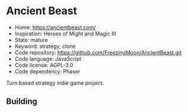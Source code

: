 # Ancient Beast

- Home: https://ancientbeast.com/
- Inspiration: Heroes of Might and Magic III
- State: mature
- Keyword: strategy, clone
- Code repository: https://github.com/FreezingMoon/AncientBeast.git
- Code language: JavaScript
- Code license: AGPL-3.0
- Code dependency: Phaser

Turn based strategy indie game project.

## Building
